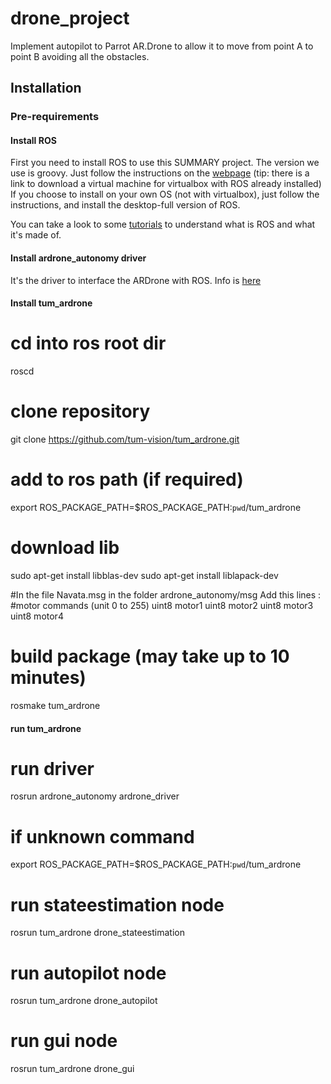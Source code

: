 drone\_project
=============

Implement autopilot to Parrot AR.Drone to allow it to move from point A to point B avoiding all the obstacles.

Installation
-----------
### Pre-requirements
#### Install ROS
First you need to install ROS to use this SUMMARY
project.
The version we use is groovy. Just follow the instructions on the [webpage](http://wiki.ros.org/groovy/Installation) (tip: there is a link to download a virtual machine for virtualbox with ROS already installed)
If you choose to install on your own OS (not with virtualbox), just follow the instructions, and install the desktop-full version of ROS.

You can take a look to some [tutorials](http://wiki.ros.org/ROS/Tutorials) to understand what is ROS and what it's made of.

#### Install ardrone\_autonomy driver
It's the driver to interface the ARDrone with ROS.
Info is [here](https://github.com/AutonomyLab/ardrone_autonomy#ardrone_autonomy--a-ros-driver-for-ardrone-10--20)


#### Install tum_ardrone

# cd into ros root dir
roscd

# clone repository
git clone https://github.com/tum-vision/tum_ardrone.git

# add to ros path (if required)
export ROS_PACKAGE_PATH=$ROS_PACKAGE_PATH:`pwd`/tum_ardrone

# download lib
sudo apt-get install libblas-dev
sudo apt-get install liblapack-dev

#In the file Navata.msg in the folder ardrone_autonomy/msg
Add this lines : 
#motor commands (unit 0 to 255)
uint8 motor1
uint8 motor2
uint8 motor3
uint8 motor4

# build package (may take up to 10 minutes)
rosmake tum_ardrone


#### run tum_ardrone

# run driver
rosrun ardrone_autonomy ardrone_driver

# if unknown command
export ROS_PACKAGE_PATH=$ROS_PACKAGE_PATH:`pwd`/tum_ardrone

# run stateestimation node
rosrun tum_ardrone drone_stateestimation

# run autopilot node
rosrun tum_ardrone drone_autopilot

# run gui node
rosrun tum_ardrone drone_gui





